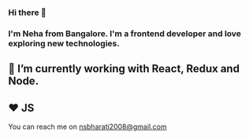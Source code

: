 ### Hi there 👋

### I'm Neha from Bangalore. I'm a frontend developer and love exploring new technologies.
🔭 I’m currently working with React, Redux and Node.
-
:heart: JS
-
You can reach me on nsbharati2008@gmail.com
<!--
**nehabharati/nehabharati** is a ✨ _special_ ✨ repository because its `README.md` (this file) appears on your GitHub profile.

Here are some ideas to get you started:

- 🔭 I’m currently working on ...
- 🌱 I’m currently learning ...
- 👯 I’m looking to collaborate on ...
- 🤔 I’m looking for help with ...
- 💬 Ask me about ...
- 📫 How to reach me: ...
- 😄 Pronouns: ...
- ⚡ Fun fact: ...
-->
